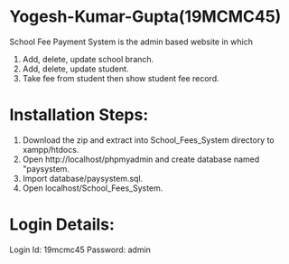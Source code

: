 # Yogesh-Kumar-Gupta(19MCMC45)
School Fee Payment System is the admin based website in which 
1) Add, delete, update school branch.
2) Add, delete, update student.
3) Take fee from student then show student fee record.

# Installation Steps:
1) Download the zip and extract into School_Fees_System directory to xampp/htdocs.
2) Open http://localhost/phpmyadmin and create database named "paysystem.
3) Import database/paysystem.sql.
4) Open localhost/School_Fees_System.

# Login Details:
Login Id: 19mcmc45
Password: admin
